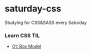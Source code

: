 # saturday-css

Studying for CSS&amp;SASS every Saturday

### Learn CSS TIL

- [01: Box Model](./Learn-CSS/01_Box_Model.md)

